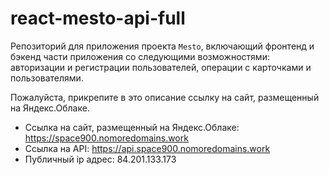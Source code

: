 # react-mesto-api-full
Репозиторий для приложения проекта `Mesto`, включающий фронтенд и бэкенд части приложения со следующими возможностями: авторизации и регистрации пользователей, операции с карточками и пользователями. 
  
  
Пожалуйста, прикрепите в это описание ссылку на сайт, размещенный на Яндекс.Облаке.

* Ссылка на сайт, размещенный на Яндекс.Облаке: https://space900.nomoredomains.work
* Ссылка на API: https://api.space900.nomoredomains.work
* Публичный ip адрес: 84.201.133.173